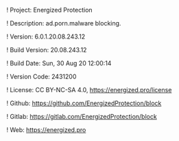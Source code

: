 ! Project: Energized Protection

! Description: ad.porn.malware blocking.

! Version: 6.0.1.20.08.243.12

! Build Version: 20.08.243.12

! Build Date: Sun, 30 Aug 20 12:00:14

! Version Code: 2431200

! License: CC BY-NC-SA 4.0, https://energized.pro/license

! Github: https://github.com/EnergizedProtection/block

! Gitlab: https://gitlab.com/EnergizedProtection/block


! Web: https://energized.pro
